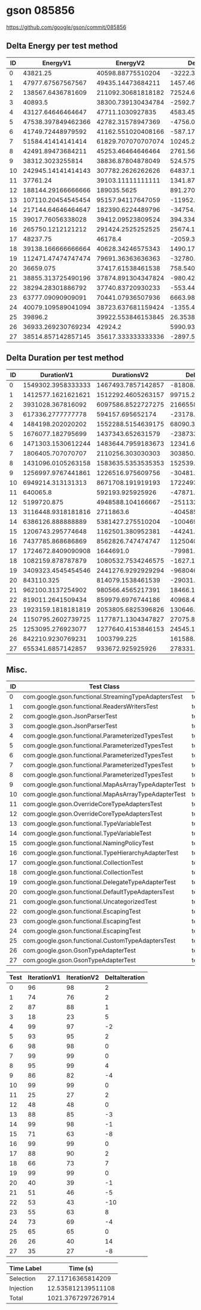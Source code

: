 # gson 085856


https://github.com/google/gson/commit/085856



## Delta Energy per test method


| ID | EnergyV1 | EnergyV2 | DeltaEnergy | σV1 | σV2 |
| --- | --- | --- | --- | --- | --- |
| 0 | 43821.25 | 40598.88775510204 | -3222.3622448979586 | 12499.076561723803 | 8994.843334369423 |
| 1 | 47977.67567567567 | 49435.14473684211 | 1457.4690611664337 | 21096.76236022966 | 22430.80267746491 |
| 2 | 138567.6436781609 | 211092.30681818182 | 72524.66314002092 | 369233.5038893902 | 506592.8909338245 |
| 3 | 40893.5 | 38300.739130434784 | -2592.760869565216 | 3446.7894119020384 | 3004.607132206071 |
| 4 | 43127.64646464647 | 47711.1030927835 | 4583.456628137035 | 13868.40356059259 | 27125.37827812987 |
| 5 | 47538.397849462366 | 42782.31578947369 | -4756.082059988679 | 48976.16635597091 | 13689.450061818188 |
| 6 | 41749.72448979592 | 41162.551020408166 | -587.1734693877515 | 13145.815603966226 | 12458.95749243962 |
| 7 | 51584.41414141414 | 61829.707070707074 | 10245.292929292933 | 20730.471703039162 | 58493.89436000171 |
| 8 | 42491.89473684211 | 45253.46464646464 | 2761.569909622536 | 14084.200245570946 | 48019.55746419194 |
| 9 | 38312.3023255814 | 38836.87804878049 | 524.5757231990938 | 7587.417158767362 | 7158.392286782652 |
| 10 | 242945.14141414143 | 307782.2626262626 | 64837.12121212119 | 453629.94880947744 | 551793.0380649078 |
| 11 | 37761.24 | 39103.11111111111 | 1341.8711111111115 | 5209.087354076528 | 4612.742610970368 |
| 12 | 188144.29166666666 | 189035.5625 | 891.270833333343 | 440373.0449666112 | 442076.90217478503 |
| 13 | 107110.20454545454 | 95157.94117647059 | -11952.263368983957 | 314544.5739007994 | 299611.02293659723 |
| 14 | 217144.64646464647 | 182390.6224489796 | -34754.02401566689 | 484511.6748632317 | 421676.3391762598 |
| 15 | 39017.76056338028 | 39412.09523809524 | 394.3346747149553 | 6609.857956891036 | 7392.130415933408 |
| 16 | 265750.1212121212 | 291424.2525252525 | 25674.131313131307 | 443194.130897859 | 523595.22113302397 |
| 17 | 48237.75 | 46178.4 | -2059.3499999999985 | 15763.047104087516 | 13958.2660000764 |
| 18 | 39138.166666666664 | 40628.34246575343 | 1490.1757990867627 | 5406.93884319403 | 7489.529166061946 |
| 19 | 112471.47474747474 | 79691.36363636363 | -32780.11111111111 | 159495.77683097453 | 49929.238577595745 |
| 20 | 36659.075 | 37417.61538461538 | 758.5403846153858 | 4804.464363420235 | 4733.983174687555 |
| 21 | 38855.313725490196 | 37874.891304347824 | -980.4224211423716 | 5319.21380557498 | 4614.488460171378 |
| 22 | 38294.28301886792 | 37740.83720930233 | -553.4458095655937 | 4639.155772162742 | 4507.895011933559 |
| 23 | 63777.09090909091 | 70441.07936507936 | 6663.988455988452 | 49979.93105356397 | 57186.51657745507 |
| 24 | 40079.109589041094 | 38723.637681159424 | -1355.4719078816706 | 8272.580440145332 | 7296.772756899212 |
| 25 | 39896.2 | 39922.553846153845 | 26.35384615384828 | 6720.970786563958 | 10892.774081975022 |
| 26 | 36933.269230769234 | 42924.2 | 5990.930769230763 | 3886.752941404276 | 32447.60101163103 |
| 27 | 38514.857142857145 | 35617.333333333336 | -2897.523809523809 | 5027.927611382856 | 4312.085222135917 |

## Delta Duration per test method


| ID | DurationV1 | DurationsV2 | DeltaDuration |
| --- | --- | --- | --- |
| 0 | 1549302.3958333333 | 1467493.7857142857 | -81808.61011904757 |
| 1 | 1412577.1621621621 | 1512292.4605263157 | 99715.2983641536 |
| 2 | 3931028.367816092 | 6097586.8522727275 | 2166558.4844566355 |
| 3 | 617336.2777777778 | 594157.695652174 | -23178.582125603803 |
| 4 | 1484198.202020202 | 1552288.5154639175 | 68090.31344371545 |
| 5 | 1676077.182795699 | 1437343.652631579 | -238733.53016412002 |
| 6 | 1471303.1530612244 | 1483644.7959183673 | 12341.642857142957 |
| 7 | 1806405.707070707 | 2110256.303030303 | 303850.5959595961 |
| 8 | 1431096.0105263158 | 1583635.5353535353 | 152539.52482721955 |
| 9 | 1256997.9767441861 | 1226516.975609756 | -30481.00113443006 |
| 10 | 6949214.313131313 | 8671708.191919193 | 1722493.8787878798 |
| 11 | 640065.8 | 592193.925925926 | -47871.87407407409 |
| 12 | 5199720.875 | 4948588.104166667 | -251132.77083333302 |
| 13 | 3116448.9318181816 | 2711863.6 | -404585.33181818156 |
| 14 | 6386126.888888889 | 5381427.275510204 | -1004699.613378685 |
| 15 | 1206743.295774648 | 1162501.380952381 | -44241.9148222669 |
| 16 | 7437785.868686869 | 8562826.747474747 | 1125040.878787878 |
| 17 | 1724672.8409090908 | 1644691.0 | -79981.84090909082 |
| 18 | 1082159.878787879 | 1080532.7534246575 | -1627.125363221392 |
| 19 | 3409323.4545454546 | 2441276.9292929294 | -968046.5252525252 |
| 20 | 843110.325 | 814079.1538461539 | -29031.17115384608 |
| 21 | 962100.3137254902 | 980566.4565217391 | 18466.142796248896 |
| 22 | 819011.2641509434 | 859979.6976744186 | 40968.43352347519 |
| 23 | 1923159.1818181819 | 2053805.6825396826 | 130646.50072150072 |
| 24 | 1150795.2602739725 | 1177871.1304347827 | 27075.870160810184 |
| 25 | 1253095.276923077 | 1277640.4153846153 | 24545.138461538358 |
| 26 | 842210.9230769231 | 1003799.225 | 161588.30192307686 |
| 27 | 655341.6857142857 | 933672.925925926 | 278331.24021164025 |

## Misc.

| ID | Test Class | Test Method |
| --- | --- | --- |
| 0 | com.google.gson.functional.StreamingTypeAdaptersTest | testNullSafe |
| 1 | com.google.gson.functional.ReadersWritersTest | testReadWriteTwoObjects |
| 2 | com.google.gson.JsonParserTest | testReadWriteTwoObjects |
| 3 | com.google.gson.JsonParserTest | testParseMixedArray |
| 4 | com.google.gson.functional.ParameterizedTypesTest | testVariableTypeArrayDeserialization |
| 5 | com.google.gson.functional.ParameterizedTypesTest | testVariableTypeDeserialization |
| 6 | com.google.gson.functional.ParameterizedTypesTest | testParameterizedTypeGenericArraysDeserialization |
| 7 | com.google.gson.functional.ParameterizedTypesTest | testVariableTypeFieldsAndGenericArraysDeserialization |
| 8 | com.google.gson.functional.ParameterizedTypesTest | testParameterizedTypeWithVariableTypeDeserialization |
| 9 | com.google.gson.functional.MapAsArrayTypeAdapterTest | testMultipleEnableComplexKeyRegistrationHasNoEffect |
| 10 | com.google.gson.functional.MapAsArrayTypeAdapterTest | testSerializeComplexMapWithTypeAdapter |
| 11 | com.google.gson.OverrideCoreTypeAdaptersTest | testOverridePrimitiveBooleanAdapter |
| 12 | com.google.gson.OverrideCoreTypeAdaptersTest | testOverrideWrapperBooleanAdapter |
| 13 | com.google.gson.functional.TypeVariableTest | testAdvancedTypeVariables |
| 14 | com.google.gson.functional.TypeVariableTest | testTypeVariablesViaTypeParameter |
| 15 | com.google.gson.functional.NamingPolicyTest | testComplexFieldNameStrategy |
| 16 | com.google.gson.functional.TypeHierarchyAdapterTest | testTypeHierarchy |
| 17 | com.google.gson.functional.CollectionTest | testWildcardCollectionField |
| 18 | com.google.gson.functional.CollectionTest | testFieldIsArrayList |
| 19 | com.google.gson.functional.DelegateTypeAdapterTest | testDelegateInvoked |
| 20 | com.google.gson.functional.DefaultTypeAdaptersTest | testBitSetDeserialization |
| 21 | com.google.gson.functional.UncategorizedTest | testGsonInstanceReusableForSerializationAndDeserialization |
| 22 | com.google.gson.functional.EscapingTest | testGsonDoubleDeserialization |
| 23 | com.google.gson.functional.EscapingTest | testEscapingObjectFields |
| 24 | com.google.gson.functional.EscapingTest | testGsonAcceptsEscapedAndNonEscapedJsonDeserialization |
| 25 | com.google.gson.functional.CustomTypeAdaptersTest | testRegisterHierarchyAdapterForDate |
| 26 | com.google.gson.GsonTypeAdapterTest | testTypeAdapterThrowsException |
| 27 | com.google.gson.GsonTypeAdapterTest | testTypeAdapterProperlyConvertsTypes |




| Test | IterationV1 | IterationV2 | DeltaIteration |
| --- | --- | --- | --- |
| 0 | 96 | 98 | 2 |
| 1 | 74 | 76 | 2 |
| 2 | 87 | 88 | 1 |
| 3 | 18 | 23 | 5 |
| 4 | 99 | 97 | -2 |
| 5 | 93 | 95 | 2 |
| 6 | 98 | 98 | 0 |
| 7 | 99 | 99 | 0 |
| 8 | 95 | 99 | 4 |
| 9 | 86 | 82 | -4 |
| 10 | 99 | 99 | 0 |
| 11 | 25 | 27 | 2 |
| 12 | 48 | 48 | 0 |
| 13 | 88 | 85 | -3 |
| 14 | 99 | 98 | -1 |
| 15 | 71 | 63 | -8 |
| 16 | 99 | 99 | 0 |
| 17 | 88 | 90 | 2 |
| 18 | 66 | 73 | 7 |
| 19 | 99 | 99 | 0 |
| 20 | 40 | 39 | -1 |
| 21 | 51 | 46 | -5 |
| 22 | 53 | 43 | -10 |
| 23 | 55 | 63 | 8 |
| 24 | 73 | 69 | -4 |
| 25 | 65 | 65 | 0 |
| 26 | 26 | 40 | 14 |
| 27 | 35 | 27 | -8 |



| Time Label | Time (s) |
| --- | --- |
| Selection | 27.11716365814209 |
| Injection | 12.535812139511108 |
| Total | 1021.3767297267914 |


